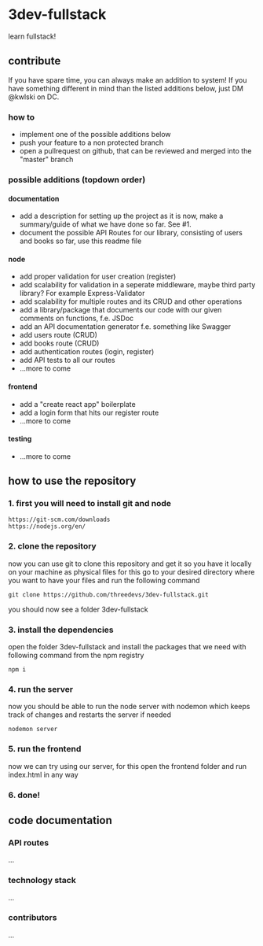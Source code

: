 # 3dev-fullstack
learn fullstack!

## contribute
If you have spare time, you can always make an addition to system! If you have something different in mind than the listed additions below, just DM @kwlski on DC.
### how to
* implement one of the possible additions below
* push your feature to a non protected branch
* open a pullrequest on github, that can be reviewed and merged into the "master" branch
### possible additions (topdown order)
#### documentation
- add a description for setting up the project as it is now, make a summary/guide of what we have done so far. See #1.
- document the possible API Routes for our library, consisting of users and books so far, use this readme file
#### node
- add proper validation for user creation (register)
- add scalability for validation in a seperate middleware, maybe third party library? For example Express-Validator
- add scalability for multiple routes and its CRUD and other operations
- add a library/package that documents our code with our given comments on functions, f.e. JSDoc
- add an API documentation generator f.e. something like Swagger
- add users route (CRUD)
- add books route (CRUD)
- add authentication routes (login, register)
- add API tests to all our routes
- ...more to come

#### frontend
- add a "create react app" boilerplate
- add a login form that hits our register route
- ...more to come

#### testing
- ...more to come

## how to use the repository
### 1. first you will need to install git and node
```
https://git-scm.com/downloads
https://nodejs.org/en/
```
### 2. clone the repository
now you can use git to clone this repository and get it so you have it locally on your machine as physical files
for this go to your desired directory where you want to have your files and run the following command
```
git clone https://github.com/threedevs/3dev-fullstack.git
```
you should now see a folder 3dev-fullstack
### 3. install the dependencies
open the folder 3dev-fullstack and install the packages that we need with following command from the npm registry
```
npm i
```
### 4. run the server
now you should be able to run the node server with nodemon which keeps track of changes and restarts the server if needed
```
nodemon server
```
### 5. run the frontend
now we can try using our server, for this open the frontend folder and run index.html in any way

### 6. done!

## code documentation
### API routes
...
### technology stack
...
### contributors
...
